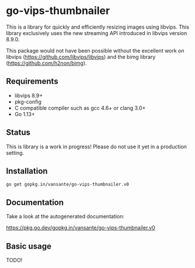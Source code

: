 # go-vips-thumbnailer

This is a library for quickly and efficiently resizing images using libvips.
This library exclusively uses the new streaming API introduced in libvips version 8.9.0.

This package would not have been possible without the excellent work on libvips (https://github.com/libvips/libvips) 
and the bimg library (https://github.com/h2non/bimg).

## Requirements

- libvips 8.9+
- pkg-config
- C compatible compiler such as gcc 4.6+ or clang 3.0+
- Go 1.13+

## Status

This is library is a work in progress! Please do not use it yet in a production setting.

## Installation

```
go get gopkg.in/vansante/go-vips-thumbnailer.v0
```

## Documentation

Take a look at the autogenerated documentation:

https://pkg.go.dev/gopkg.in/vansante/go-vips-thumbnailer.v0

## Basic usage

TODO!
